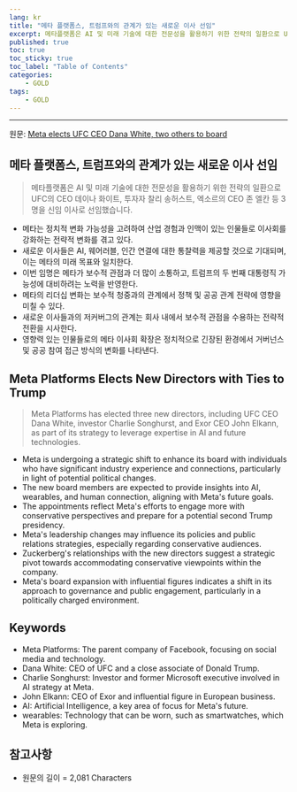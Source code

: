 ```yaml
---
lang: kr
title: "메타 플랫폼스, 트럼프와의 관계가 있는 새로운 이사 선임"
excerpt: 메타플랫폼은 AI 및 미래 기술에 대한 전문성을 활용하기 위한 전략의 일환으로 UFC의 CEO 데이나 화이트, 투자자 찰리 송허스트, 엑소르의 CEO 존 엘칸 등 3명을 신임 이사로 선임했습니다.
published: true
toc: true
toc_sticky: true
toc_label: "Table of Contents"
categories:
    - GOLD
tags:
    - GOLD
---
```


---

  원문: [Meta elects UFC CEO Dana White, two others to board](https://www.investing.com/news/stock-market-news/meta-elects-ufc-ceo-dana-white-two-others-to-board-3798805)

## 메타 플랫폼스, 트럼프와의 관계가 있는 새로운 이사 선임

> 메타플랫폼은 AI 및 미래 기술에 대한 전문성을 활용하기 위한 전략의 일환으로 UFC의 CEO 데이나 화이트, 투자자 찰리 송허스트, 엑소르의 CEO 존 엘칸 등 3명을 신임 이사로 선임했습니다.


- 메타는 정치적 변화 가능성을 고려하여 산업 경험과 인맥이 있는 인물들로 이사회를 강화하는 전략적 변화를 겪고 있다.
- 새로운 이사들은 AI, 웨어러블, 인간 연결에 대한 통찰력을 제공할 것으로 기대되며, 이는 메타의 미래 목표와 일치한다.
- 이번 임명은 메타가 보수적 관점과 더 많이 소통하고, 트럼프의 두 번째 대통령직 가능성에 대비하려는 노력을 반영한다.
- 메타의 리더십 변화는 보수적 청중과의 관계에서 정책 및 공공 관계 전략에 영향을 미칠 수 있다.
- 새로운 이사들과의 저커버그의 관계는 회사 내에서 보수적 관점을 수용하는 전략적 전환을 시사한다.
- 영향력 있는 인물들로의 메타 이사회 확장은 정치적으로 긴장된 환경에서 거버넌스 및 공공 참여 접근 방식의 변화를 나타낸다.

## Meta Platforms Elects New Directors with Ties to Trump

> Meta Platforms has elected three new directors, including UFC CEO Dana White, investor Charlie Songhurst, and Exor CEO John Elkann, as part of its strategy to leverage expertise in AI and future technologies.


- Meta is undergoing a strategic shift to enhance its board with individuals who have significant industry experience and connections, particularly in light of potential political changes.
- The new board members are expected to provide insights into AI, wearables, and human connection, aligning with Meta's future goals.
- The appointments reflect Meta's efforts to engage more with conservative perspectives and prepare for a potential second Trump presidency.
- Meta's leadership changes may influence its policies and public relations strategies, especially regarding conservative audiences.
- Zuckerberg's relationships with the new directors suggest a strategic pivot towards accommodating conservative viewpoints within the company.
- Meta's board expansion with influential figures indicates a shift in its approach to governance and public engagement, particularly in a politically charged environment.

## Keywords

- Meta Platforms: The parent company of Facebook, focusing on social media and technology.
- Dana White: CEO of UFC and a close associate of Donald Trump.
- Charlie Songhurst: Investor and former Microsoft executive involved in AI strategy at Meta.
- John Elkann: CEO of Exor and influential figure in European business.
- AI: Artificial Intelligence, a key area of focus for Meta's future.
- wearables: Technology that can be worn, such as smartwatches, which Meta is exploring.

## 참고사항

- 원문의 길이 = 2,081 Characters

